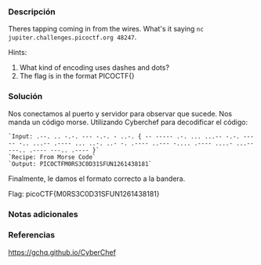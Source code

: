 ### Descripción
Theres tapping coming in from the wires. What's it saying `nc jupiter.challenges.picoctf.org 48247`.

Hints:
1. What kind of encoding uses dashes and dots?
2. The flag is in the format PICOCTF{}

### Solución
Nos conectamos al puerto y servidor para observar que sucede.
Nos manda un código morse.
Utilizando Cyberchef para decodificar el código:
```
`Input: .--. .. -.-. --- -.-. - ..-. { -- ----- .-. ... ...-- -.-. ----- -.. ...-- .---- ... ..-. ..- -. .---- ..--- -.... .---- ....- ...-- ---.. .---- ---.. .---- }`
`Recipe: From Morse Code`
`Output: PICOCTFM0RS3C0D31SFUN1261438181`
```
Finalmente, le damos el formato correcto a la bandera.

Flag:
picoCTF{M0RS3C0D31SFUN1261438181}
### Notas adicionales


### Referencias
https://gchq.github.io/CyberChef